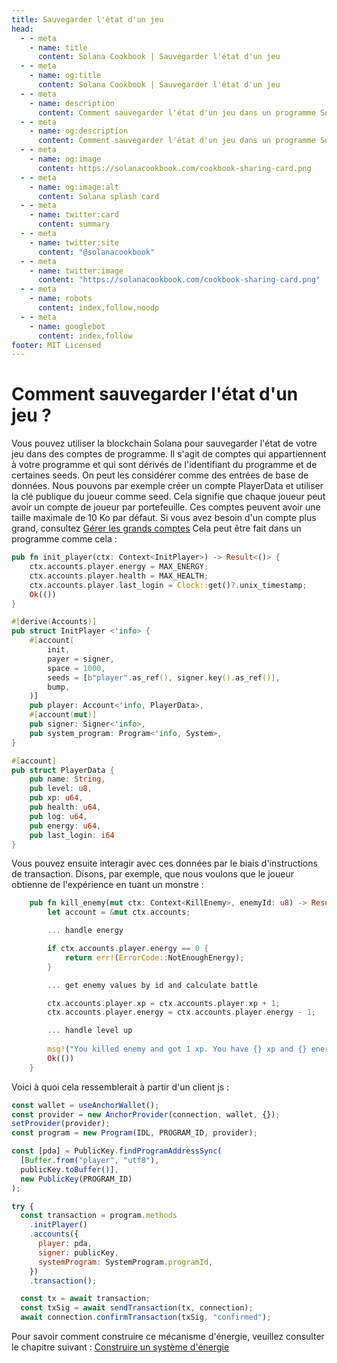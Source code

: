 ```yaml
---
title: Sauvegarder l'état d'un jeu
head:
  - - meta
    - name: title
      content: Solana Cookbook | Sauvegarder l'état d'un jeu
  - - meta
    - name: og:title
      content: Solana Cookbook | Sauvegarder l'état d'un jeu
  - - meta
    - name: description
      content: Comment sauvegarder l'état d'un jeu dans un programme Solana ?
  - - meta
    - name: og:description
      content: Comment sauvegarder l'état d'un jeu dans un programme Solana ?
  - - meta
    - name: og:image
      content: https://solanacookbook.com/cookbook-sharing-card.png
  - - meta
    - name: og:image:alt
      content: Solana splash card
  - - meta
    - name: twitter:card
      content: summary
  - - meta
    - name: twitter:site
      content: "@solanacookbook"
  - - meta
    - name: twitter:image
      content: "https://solanacookbook.com/cookbook-sharing-card.png"
  - - meta
    - name: robots
      content: index,follow,noodp
  - - meta
    - name: googlebot
      content: index,follow
footer: MIT Licensed
---
```


# Comment sauvegarder l'état d'un jeu ?

Vous pouvez utiliser la blockchain Solana pour sauvegarder l'état de votre jeu dans des comptes de programme. Il s'agit de comptes qui appartiennent à votre programme et qui sont dérivés de l'identifiant du programme et de certaines seeds. On peut les considérer comme des entrées de base de données.
Nous pouvons par exemple créer un compte PlayerData et utiliser la clé publique du joueur comme seed. Cela signifie que chaque joueur peut avoir un compte de joueur par portefeuille. Ces comptes peuvent avoir une taille maximale de 10 Ko par défaut. Si vous avez besoin d'un compte plus grand, consultez [Gérer les grands comptes](https://github.com/solana-developers/anchor-zero-copy-example)
Cela peut être fait dans un programme comme cela :

```rust
pub fn init_player(ctx: Context<InitPlayer>) -> Result<()> {
    ctx.accounts.player.energy = MAX_ENERGY;
    ctx.accounts.player.health = MAX_HEALTH;
    ctx.accounts.player.last_login = Clock::get()?.unix_timestamp;
    Ok(())
}

#[derive(Accounts)]
pub struct InitPlayer <'info> {
    #[account( 
        init, 
        payer = signer,
        space = 1000,
        seeds = [b"player".as_ref(), signer.key().as_ref()],
        bump,
    )]
    pub player: Account<'info, PlayerData>,
    #[account(mut)]
    pub signer: Signer<'info>,
    pub system_program: Program<'info, System>,
}

#[account]
pub struct PlayerData {
    pub name: String,
    pub level: u8,
    pub xp: u64,
    pub health: u64,
    pub log: u64,
    pub energy: u64,
    pub last_login: i64
}

```

Vous pouvez ensuite interagir avec ces données par le biais d'instructions de transaction. Disons, par exemple, que nous voulons que le joueur obtienne de l'expérience en tuant un monstre : 

```rust
    pub fn kill_enemy(mut ctx: Context<KillEnemy>, enemyId: u8) -> Result<()> {
        let account = &mut ctx.accounts;

        ... handle energy

        if ctx.accounts.player.energy == 0 {
            return err!(ErrorCode::NotEnoughEnergy);
        }

        ... get enemy values by id and calculate battle

        ctx.accounts.player.xp = ctx.accounts.player.xp + 1;
        ctx.accounts.player.energy = ctx.accounts.player.energy - 1;

        ... handle level up
        
        msg!("You killed enemy and got 1 xp. You have {} xp and {} energy left.", ctx.accounts.player.xp, ctx.accounts.player.energy);
        Ok(())
    }
```

Voici à quoi cela ressemblerait à partir d'un client js :

```js 
const wallet = useAnchorWallet();
const provider = new AnchorProvider(connection, wallet, {});
setProvider(provider);
const program = new Program(IDL, PROGRAM_ID, provider);

const [pda] = PublicKey.findProgramAddressSync(
  [Buffer.from("player", "utf8"), 
  publicKey.toBuffer()],
  new PublicKey(PROGRAM_ID)
);

try {
  const transaction = program.methods
    .initPlayer()
    .accounts({
      player: pda,
      signer: publicKey,
      systemProgram: SystemProgram.programId,
    })
    .transaction();

  const tx = await transaction;
  const txSig = await sendTransaction(tx, connection);
  await connection.confirmTransaction(txSig, "confirmed");
```

Pour savoir comment construire ce mécanisme d'énergie, veuillez consulter le chapitre suivant :
[Construire un système d'énergie](../gaming/energy-system)



